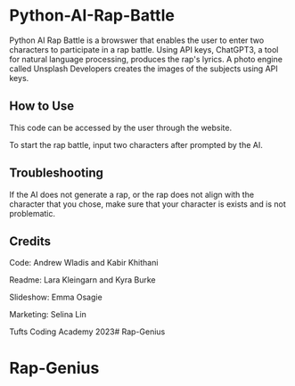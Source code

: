 # Python-AI-Rap-Battle
Python AI Rap Battle is a browswer that enables the user to enter two characters to participate in a rap battle. Using API keys, ChatGPT3, a tool for natural language processing, produces the rap's lyrics. A photo engine called Unsplash Developers creates the images of the subjects using API keys. 

## How to Use
This code can be accessed by the user through the website.


To start the rap battle, input two characters after prompted by the AI.

## Troubleshooting
If the AI does not generate a rap, or the rap does not align with the character that you chose, make sure that your character is exists and is not problematic.

## Credits
Code: Andrew Wladis and Kabir Khithani


Readme: Lara Kleingarn and Kyra Burke


Slideshow: Emma Osagie


Marketing: Selina Lin


Tufts Coding Academy 2023# Rap-Genius
# Rap-Genius
